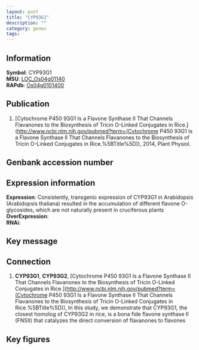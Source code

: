 ```yaml
---
layout: post
title: "CYP93G1"
description: ""
category: genes
tags: 
---
```


## Information
__Symbol__: CYP93G1  
__MSU__: [LOC_Os04g01140](http://rice.plantbiology.msu.edu/cgi-bin/ORF_infopage.cgi?orf=LOC_Os04g01140)  
__RAPdb__: [Os04g0101400](http://rapdb.dna.affrc.go.jp/viewer/gbrowse_details/irgsp1?name=Os04g0101400)  

## Publication
1. [Cytochrome P450 93G1 Is a Flavone Synthase II That Channels Flavanones to the Biosynthesis of Tricin O-Linked Conjugates in Rice.](http://www.ncbi.nlm.nih.gov/pubmed?term=(Cytochrome P450 93G1 Is a Flavone Synthase II That Channels Flavanones to the Biosynthesis of Tricin O-Linked Conjugates in Rice.%5BTitle%5D)), 2014, Plant Physiol.

## Genbank accession number

## Expression information
__Expression__: Consistently, transgenic expression of CYP93G1 in Arabidopsis (Arabidopsis thaliana) resulted in the accumulation of different flavone O-glycosides, which are not naturally present in cruciferous plants  
__OverExpression__:  
__RNAi__:  

## Key message

## Connection
1. __CYP93G1__, __CYP93G2__, [Cytochrome P450 93G1 Is a Flavone Synthase II That Channels Flavanones to the Biosynthesis of Tricin O-Linked Conjugates in Rice.](http://www.ncbi.nlm.nih.gov/pubmed?term=(Cytochrome P450 93G1 Is a Flavone Synthase II That Channels Flavanones to the Biosynthesis of Tricin O-Linked Conjugates in Rice.%5BTitle%5D)),  In this study, we demonstrate that CYP93G1, the closest homolog of CYP93G2 in rice, is a bona fide flavone synthase II (FNSII) that catalyzes the direct conversion of flavanones to flavones

## Key figures


